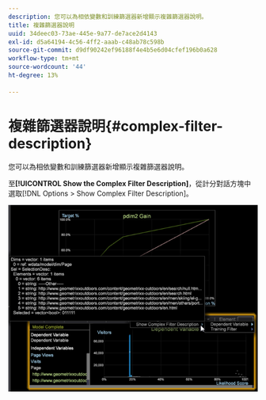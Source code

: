 ```yaml
---
description: 您可以為相依變數和訓練篩選器新增顯示複雜篩選器說明。
title: 複雜篩選器說明
uuid: 34deec03-73ae-445e-9a77-de7ace2d4143
exl-id: d5a64194-4c56-4ff2-aaab-c48ab78c598b
source-git-commit: d9df90242ef96188f4e4b5e6d04cfef196b0a628
workflow-type: tm+mt
source-wordcount: '44'
ht-degree: 13%

---
```


# 複雜篩選器說明{#complex-filter-description}

您可以為相依變數和訓練篩選器新增顯示複雜篩選器說明。

至&#x200B;**[!UICONTROL Show the Complex Filter Description]**，從計分對話方塊中選取[!DNL Options > Show Complex Filter Description]。

![](assets/propensity_Show_complex.png)
